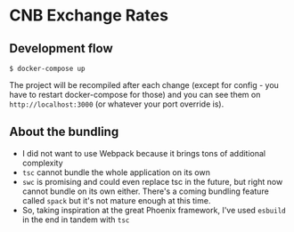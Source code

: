 # CNB Exchange Rates

## Development flow

```
$ docker-compose up
```

The project will be recompiled after each change (except for config - you have to restart docker-compose for those) and you can see them on `http://localhost:3000` (or whatever your port override is).


## About the bundling

* I did not want to use Webpack because it brings tons of additional complexity
* `tsc` cannot bundle the whole application on its own
* `swc` is promising and could even replace tsc in the future, but right now cannot bundle on its own either. There's a coming bundling feature called `spack` but it's not mature enough at this time.
* So, taking inspiration at the great Phoenix framework, I've used `esbuild` in the end in tandem with `tsc`
